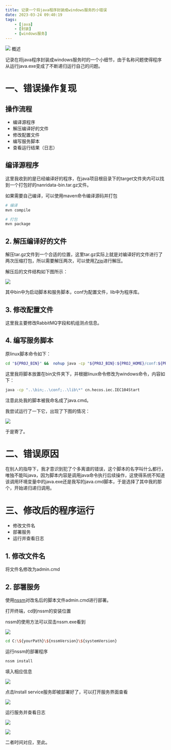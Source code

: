 ```yaml
---
title: 记录一个将java程序封装成windows服务的小错误
date: 2023-03-24 09:40:19
tags:
    - [java]
    - [封装]
    - [windows服务]
---
```

![](https://w.wallhaven.cc/full/zy/wallhaven-zyxvqy.jpg)
概述

记录在将java程序封装成windows服务时的一个小细节，由于名称问题使得程序从运行java.exe变成了不断递归运行自己的问题。

<!-- more -->

# 一、错误操作复现

## 操作流程
* 编译源程序
* 解压编译好的文件
* 修改配置文件
* 编写服务脚本
* 查看运行结果（日志）

## 编译源程序
这里我收到的是已经编译好的程序，在java项目根目录下的target文件夹内可以找到一个打包好的nanridata-bin.tar.gz文件。

如果需要自己编译，可以使用maven命令编译源码并打包

```sh
# 编译
mvn compile

# 打包
mvn package
```

## 2. 解压编译好的文件

解压tar.gz文件到一个合适的位置，这里tar.gz实际上就是对编译好的文件进行了两次压缩打包，所以需要解压两次，可以使用[7zip](https://7-zip.org/)进行解压。

解压后的文件结构如下图所示：

![](https://raw.githubusercontent.com/marcaas/hexoPicgo/master/20230324102717.png)

其中bin中为启动脚本和服务脚本，conf为配置文件，lib中为程序库。

## 3. 修改配置文件

这里我主要修改RabbitMQ字段和机组测点信息。

## 4. 编写服务脚本

原linux脚本命令如下：

```sh
cd "${PROJ_BIN}" &&  nohup java -cp "${PROJ_BIN}:${PROJ_HOME}/conf:${PROJ_HOME}/lib/*" ${main_class} &
```

这里我将脚本放置在bin文件夹下，并根据linux命令修改为windows命令，内容如下：

```sh
java -cp "..\bin;..\conf;..\lib\*" cn.hecos.iec.IEC104Start 
```

注意此处我的脚本被我命名成了java.cmd。

我尝试运行了一下它，出现了下图的情况：

![](https://raw.githubusercontent.com/marcaas/hexoPicgo/master/%E5%8A%A8%E7%94%BB.gif)

于是寄了。

# 二、错误原因

在别人的指导下，我才意识到犯了个多离谱的错误，这个脚本的名字叫什么都行，唯独不能叫java，因为脚本内容是调用java命令执行后续操作，这使得系统不知道该调用环境变量中的java.exe还是我写的java.cmd脚本，于是选择了其中我的那个，开始递归递归调用。

# 三、修改后的程序运行

* 修改文件名
* 部署服务
* 运行并查看日志

## 1. 修改文件名

将文件名修改为admin.cmd

## 2. 部署服务

使用[nssm](http://www.nssm.cc/)对改名后的脚本文件admin.cmd进行部署。

打开终端，cd到nssm的安装位置

nssm的使用方法可以双击nssm.exe看到

![](https://raw.githubusercontent.com/marcaas/hexoPicgo/master/20230324111501.png)

```sh
cd C:\${yourPath}\${nssmVersion}\${systemVersion}
```

运行nssm的部署程序

```sh
nssm install
```

填入相应信息

![](https://raw.githubusercontent.com/marcaas/hexoPicgo/master/20230324111929.png)

点击Install service服务即被部署好了，可以打开服务界面查看

![](https://raw.githubusercontent.com/marcaas/hexoPicgo/master/20230324112235.png)

运行服务并查看日志

![](https://raw.githubusercontent.com/marcaas/hexoPicgo/master/20230324112611.png)

![](https://raw.githubusercontent.com/marcaas/hexoPicgo/master/20230324112740.png)

二者时间对应，至此。
